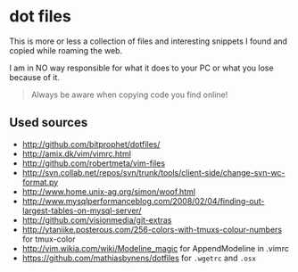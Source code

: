 dot files
=========

This is more or less a collection of files and interesting snippets I found
and copied while roaming the web.

I am in NO way responsible for what it does to your PC or what you lose because of it.

> Always be aware when copying code you find online!

## Used sources ##
- <http://github.com/bitprophet/dotfiles/>
- <http://amix.dk/vim/vimrc.html>
- <http://github.com/robertmeta/vim-files>
- <http://svn.collab.net/repos/svn/trunk/tools/client-side/change-svn-wc-format.py>
- <http://www.home.unix-ag.org/simon/woof.html>
- <http://www.mysqlperformanceblog.com/2008/02/04/finding-out-largest-tables-on-mysql-server/>
- <http://github.com/visionmedia/git-extras>
- <http://ytaniike.posterous.com/256-colors-with-tmuxs-colour-numbers> for tmux-color
- <http://vim.wikia.com/wiki/Modeline_magic> for AppendModeline in .vimrc
- <https://github.com/mathiasbynens/dotfiles> for `.wgetrc` and `.osx`
